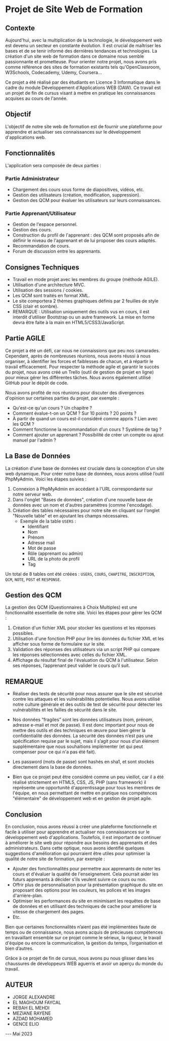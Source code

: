 # Projet de Site Web de Formation

## Contexte

Aujourd'hui, avec la multiplication de la technologie, le développement web est devenu un secteur en constante évolution. Il est crucial de maîtriser les bases et de se tenir informé des dernières tendances et technologies. La création d'un site web de formation dans ce domaine nous semble passionnante et prometteuse. Pour orienter notre projet, nous avons pris comme référence des sites de formation existants tels qu'OpenClassroom, W3Schools, Codecademy, Udemy, Coursera...

Ce projet a été réalisé par des étudiants en Licence 3 Informatique dans le cadre du module Développement d'Applications WEB (DAW). Ce travail est un projet de fin de cursus visant à mettre en pratique les connaissances acquises au cours de l'année.

## Objectif

L'objectif de notre site web de formation est de fournir une plateforme pour apprendre et actualiser ses connaissances sur le développement d'applications web.

## Fonctionnalités

L'application sera composée de deux parties :

### Partie Administrateur

- Chargement des cours sous forme de diapositives, vidéos, etc.
- Gestion des utilisateurs (création, modification, suppression).
- Gestion des QCM pour évaluer les utilisateurs sur leurs connaissances.

### Partie Apprenant/Utilisateur

- Gestion de l'espace personnel.
- Gestion des cours.
- Construction du profil de l'apprenant : des QCM sont proposés afin de définir le niveau de l'apprenant et de lui proposer des cours adaptés.
- Recommandation de cours.
- Forum de discussion entre les apprenants.

## Consignes Techniques

- Travail en mode projet avec les membres du groupe (méthode AGILE).
- Utilisation d'une architecture MVC.
- Utilisation des sessions / cookies.
- Les QCM sont traités en format XML.
- Le site comportera 2 thèmes graphiques définis par 2 feuilles de style CSS (clair et sombre).
- REMARQUE : Utilisation uniquement des outils vus en cours, il est interdit d’utiliser Bootstrap ou un autre framework. La mise en forme devra être faite à la main en HTML5/CSS3/JavaScript.

## Partie AGILE

Ce projet a été un défi, car nous ne connaissions que peu nos camarades. Cependant, après de nombreuses réunions, nous avons réussi à nous organiser, à identifier les forces et faiblesses de chacun, et à répartir le travail efficacement. Pour respecter la méthode agile et garantir le succès du projet, nous avons créé un Trello (outil de gestion de projet en ligne) pour mieux gérer les différentes tâches. Nous avons également utilisé GitHub pour le dépôt de code.

Nous avons profité de nos réunions pour discuter des divergences d'opinion sur certaines parties du projet, par exemple :

- Qu'est-ce qu'un cours ? Un chapitre ?
- Comment évalue-t-on un QCM ? Sur 10 points ? 20 points ?
- À partir de quand un cours est-il considéré comme appris ? Lien avec les QCM ?
- Comment fonctionne la recommandation d’un cours ? Système de tag ?
- Comment ajouter un apprenant ? Possibilité de créer un compte ou ajout manuel par l'admin ?

## La Base de Données

La création d'une base de données est cruciale dans la conception d'un site web dynamique. Pour créer notre base de données, nous avons utilisé l’outil PhpMyAdmin. Voici les étapes suivies :

1. Connexion à PhpMyAdmin en accédant à l'URL correspondante sur notre serveur web.
2. Dans l'onglet "Bases de données", création d'une nouvelle base de données avec un nom et d'autres paramètres (comme l'encodage).
3. Création des tables nécessaires pour notre site en cliquant sur l'onglet "Nouvelle table" et en ajoutant les champs nécessaires.
   - Exemple de la table `USERS` :
     - Identifiant
     - Nom
     - Prénom
     - Adresse mail
     - Mot de passe
     - Rôle (apprenant ou admin)
     - URL de la photo de profil
     - Tag

Un total de 8 tables ont été créées : `USERS`, `COURS`, `CHAPITRE`, `INSCRIPTION`, `QCM`, `NOTE`, `POST` et `RESPONSE`.

## Gestion des QCM

La gestion des QCM (Questionnaires à Choix Multiples) est une fonctionnalité essentielle de notre site. Voici les étapes pour gérer les QCM :

1. Création d'un fichier XML pour stocker les questions et les réponses possibles.
2. Utilisation d'une fonction PHP pour lire les données du fichier XML et les afficher sous forme de formulaire sur le site.
3. Validation des réponses des utilisateurs via un script PHP qui compare les réponses sélectionnées avec celles du fichier XML.
4. Affichage du résultat final de l'évaluation du QCM à l'utilisateur. Selon ses réponses, l’apprenant peut valider le cours qu’il suit.

## REMARQUE
- Réaliser des tests de sécurité pour nous assurer que le site est sécurisé contre les attaques et les vulnérabilités potentielles. Nous avons utilisé notre culture générale et des outils de test de sécurité pour détecter les vulnérabilités et les failles de sécurité dans le site. 

- Nos données “fragiles” sont les données utilisateurs (nom, prénom, adresse e-mail et mot de passe). Il est donc important pour nous de mettre des outils et des techniques en œuvre pour bien gérer la confidentialité des données. La sécurité des données n’est pas une spécification requise par le sujet, mais il s’agit pour nous d’un élément supplémentaire que nous souhaitions implémenter (et qui peut compenser pour ce qui n'a pas été fait).

- Les password (mots de passe) sont hashés en sha1, et sont stockés directement dans la base de données.
  
- Bien que ce projet peut être considéré comme un peu vieillot, car il a été réalisé strictement en HTML5, CSS, JS, PHP (sans framework) il représente une opportunité d'apprentissage pour tous les membres de l'équipe, en nous permettant de mettre en pratique nos compétences "élémentaire" de développement web et en gestion de projet agile.
  
## Conclusion

En conclusion, nous avons réussi à créer une plateforme fonctionnelle et facile à utiliser pour apprendre et actualiser nos connaissances sur le développement web d'applications. Toutefois, il est important de continuer à améliorer le site web pour répondre aux besoins des apprenants et des administrateurs. Dans cette optique, nous avons identifié quelques suggestions d'amélioration qui pourraient être utiles pour optimiser la qualité de notre site de formation, par exemple :

- Ajouter des fonctionnalités pour permettre aux apprenants de noter les cours et d'évaluer la qualité de l'enseignement. Cela pourrait aider les futurs apprenants à décider s'ils veulent suivre ce cours ou non.
- Offrir plus de personnalisation pour la présentation graphique du site en proposant des options pour les couleurs, les polices et les images d'arrière-plan.
- Optimiser les performances du site en minimisant les requêtes de base de données et en utilisant des techniques de cache pour améliorer la vitesse de chargement des pages.
- Etc.

Bien que certaines fonctionnalités n’aient pas été implémentées faute de temps ou de connaissance, nous avons acquis de précieuses compétences en travaillant ensemble sur ce projet comme le sérieux, la rigueur, le travail d'équipe ou encore la communication, la gestion du temps, l’organisation et bien d’autres. 

Grâce à ce projet de fin de cursus, nous avons pu nous glisser dans les chaussures de développeurs WEB aguerris et avoir un aperçu du monde du travail.



## AUTEUR
- JORGE ALEXANDRE
- EL MAGHOUM FAYCAL
- REBAH EL MEHDI
- MEZIANE RAYENE
- AZDAD MOHAMED
- GENCE ELIO

--- Mai 2023
